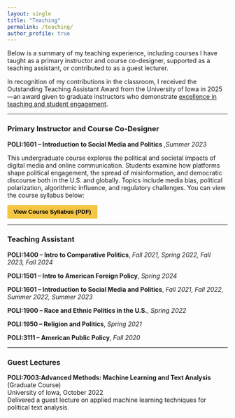 ```yaml
---
layout: single
title: "Teaching"
permalink: /teaching/
author_profile: true
---
```


Below is a summary of my teaching experience, including courses I have taught as a primary instructor and course co-designer, supported as a teaching assistant, or contributed to as a guest lecturer.

In recognition of my contributions in the classroom, I received the Outstanding Teaching Assistant Award from the University of Iowa in 2025—an award given to graduate instructors who demonstrate [excellence in teaching and student engagement](https://cot.org.uiowa.edu/teaching-awards/outstanding-teaching-assistant-awards#accordion-item-326-0).

---
### Primary Instructor and Course Co-Designer

**POLI:1601 – Introduction to Social Media and Politics** ,_Summer 2023_

This undergraduate course explores the political and societal impacts of digital media and online communication. Students examine how platforms shape political engagement, the spread of misinformation, and democratic discourse both in the U.S. and globally. Topics include media bias, political polarization, algorithmic influence, and regulatory challenges.
You can view the course syllabus below:

<a href="/POLI_1601_Summer2023.pdf" target="_blank">
  <button style="background-color:#f4c542; border:none; padding:8px 14px; font-weight:bold; cursor:pointer;">
    View Course Syllabus (PDF)
  </button>
</a>

---

### Teaching Assistant

**POLI:1400 – Intro to Comparative Politics**, _Fall 2021, Spring 2022, Fall 2023, Fall 2024_

**POLI:1501 – Intro to American Foreign Policy**, _Spring 2024_

**POLI:1601 – Introduction to Social Media and Politics**, _Fall 2021, Fall 2022, Summer 2022, Summer 2023_

**POLI:1900 – Race and Ethnic Politics in the U.S.**, _Spring 2022_

**POLI:1950 – Religion and Politics**, _Spring 2021_

**POLI:3111 – American Public Policy**, _Fall 2020_

---

### Guest Lectures

**POLI:7003:Advanced Methods: Machine Learning and Text Analysis** (Graduate Course)  
University of Iowa, October 2022  
Delivered a guest lecture on applied machine learning techniques for political text analysis.
